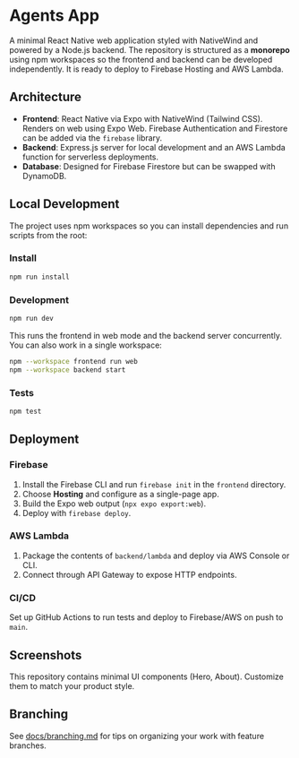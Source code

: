 # Agents App

A minimal React Native web application styled with NativeWind and powered by a Node.js backend. The repository is structured as a **monorepo** using npm workspaces so the frontend and backend can be developed independently. It is ready to deploy to Firebase Hosting and AWS Lambda.

## Architecture

- **Frontend**: React Native via Expo with NativeWind (Tailwind CSS). Renders on web using Expo Web. Firebase Authentication and Firestore can be added via the `firebase` library.
- **Backend**: Express.js server for local development and an AWS Lambda function for serverless deployments.
- **Database**: Designed for Firebase Firestore but can be swapped with DynamoDB.

## Local Development

The project uses npm workspaces so you can install dependencies and run scripts from the root:

### Install
```bash
npm run install
```

### Development
```bash
npm run dev
```
This runs the frontend in web mode and the backend server concurrently. You can also work in a single workspace:
```bash
npm --workspace frontend run web
npm --workspace backend start
```

### Tests
```bash
npm test
```

## Deployment

### Firebase
1. Install the Firebase CLI and run `firebase init` in the `frontend` directory.
2. Choose **Hosting** and configure as a single-page app.
3. Build the Expo web output (`npx expo export:web`).
4. Deploy with `firebase deploy`.

### AWS Lambda
1. Package the contents of `backend/lambda` and deploy via AWS Console or CLI.
2. Connect through API Gateway to expose HTTP endpoints.

### CI/CD
Set up GitHub Actions to run tests and deploy to Firebase/AWS on push to `main`.

## Screenshots
This repository contains minimal UI components (Hero, About). Customize them to match your product style.

## Branching
See [docs/branching.md](docs/branching.md) for tips on organizing your work with feature branches.
